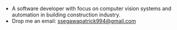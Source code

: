 - A software developer with focus on computer vision systems and automation in building construction industry.
- Drop me an email: ssegawapatrick994@gmail.com

